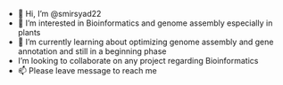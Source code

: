 - 👋 Hi, I’m @smirsyad22
- 👀 I’m interested in Bioinformatics and genome assembly especially in plants
- 🌱 I’m currently learning about optimizing genome assembly and gene annotation and still in a beginning phase
- I’m looking to collaborate on any project regarding Bioinformatics
- 📫 Please leave message to reach me

<!---
trupper01/trupper01 is a ✨ special ✨ repository because its `README.md` (this file) appears on your GitHub profile.
You can click the Preview link to take a look at your changes.
--->
